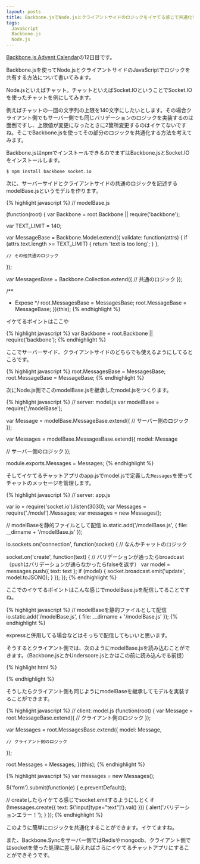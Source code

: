 ```yaml
---
layout: posts
title: Backbone.jsでNode.jsとクライアントサイドのロジックをイケてる感じで共通化する
tags: 
  JavaScript
  Backbone.js
  Node.js
---
```


[Backbone.js Advent Calendar](http://www.adventar.org/calendars/15)の12日目です。

Backbone.jsを使ってNode.jsとクライアントサイドのJavaScriptでロジックを共有する方法について書いてみます。

Node.jsといえばチャット。チャットといえばSocket.IOということでSocket.IOを使ったチャットを例にしてみます。

例えばチャットの一回の文字列の上限を140文字にしたいとします。その場合クライアント側でもサーバー側でも同じバリデーションのロジックを実装するのは面倒ですし、上限値が変更になったときに2箇所変更するのはイケてないですね。そこでBackbone.jsを使ってその部分のロジックを共通化する方法を考えてみます。

Backbone.jsはnpmでインストールできるのでまずはBackbone.jsとSocket.IOをインストールします。

    $ npm install backbone socket.io

次に、サーバーサイドとクライアントサイドの共通のロジックを記述するmodelBase.jsというモデルを作ります。

{% highlight javascript %}
// modelBase.js

(function(root) {
  var Backbone = root.Backbone || require('backbone');

  var TEXT_LIMIT = 140;

  var MessageBase = Backbone.Model.extend({
    validate: function(attrs) {
      if (attrs.text.length >= TEXT_LIMIT) {
        return 'text is too long';
      }
    },

    // その他共通のロジック
  });

  var MessagesBase = Backbone.Collection.extend({
    // 共通のロジック
  });

  /**
   * Expose
   */
  root.MessagesBase = MessagesBase;
  root.MessageBase = MessageBase;
})(this);
{% endhighlight %}

イケてるポイントはここや

{% highlight javascript %}
var Backbone = root.Backbone || require('backbone');
{% endhighlight %}

ここでサーバーサイド、クライアントサイドのどちらでも使えるようにしてるところです。

{% highlight javascript %}
root.MessagesBase = MessagesBase;
root.MessageBase = MessageBase;
{% endhighlight %}


次にNode.js側でこのmodelBase.jsを継承したmodel.jsをつくります。

{% highlight javascript %}
// server: model.js
var modelBase = require('./modelBase');

var Message = modelBase.MessageBase.extend({
  // サーバー側のロジック
});

var Messages = modelBase.MessagesBase.extend({
  model: Message

  // サーバー側のロジック
});

module.exports.Messages = Messages;
{% endhighlight %}

そしてイケてるチャットアプリのapp.jsでmodel.jsで定義した`Messages`を使ってチャットのメッセージを管理します。

{% highlight javascript %}
// server: app.js

var io = require('socket.io').listen(3030);
var Messages = require('./model').Messages;
var messages = new Messages();

// modelBaseを静的ファイルとして配信
io.static.add('/modelBase.js', { file: __dirname + '/modelBase.js' });

io.sockets.on('connection', function(socket) {
  // なんかチャットのロジック

  socket.on('create', function(text) {
    // バリデーションが通ったらbroadcast（pushはバリデーションが通らなかったらfalseを返す）
    var model = messages.push({ text: text };
    if (model) {
      socket.broadcast.emit('update', model.toJSON());
    }
  });
});
{% endhighlight %}

ここでのイケてるポイントはこんな感じでmodelBase.jsを配信してることですね。

{% highlight javascript %}
// modelBaseを静的ファイルとして配信
io.static.add('/modelBase.js', { file: __dirname + '/modelBase.js' });
{% endhighlight %}

expressと併用してる場合などはそっちで配信してもいいと思います。

そうするとクライアント側では、次のようにmodelBase.jsを読み込むことができます。（Backbone.jsとかUnderscore.jsとかはこの前に読み込んでる前提）

{% highlight html %}
<script src="http://localhost:3030/socket.io/socket.io.js"></script>
<script src="http://localhost:3030/socket.io/modelBase.js"></script>
{% endhighlight %}

そうしたらクライアント側も同じようにmodelBaseを継承してモデルを実装することができます。

{% highlight javascript %}
// client: model.js
(function(root) {
  var Message = root.MessageBase.extend({
    // クライアント側のロジック
  });

  var Messages = root.MessagesBase.extend({
    model: Message,

    // クライアント側のロジック
  });

  root.Messages = Messages;
})(this);
{% endhighlight %}

{% highlight javascript %}
var messages = new Messages();

$('form').submit(function(e) {
  e.preventDefault();

  // createしたらイケてる感じでsocket.emitするようにしとく
  if (!messages.create({ text: $('input[type="text"]').val() })) {
    alert('バリデーションエラー！');
  }
});
{% endhighlight %}

このように簡単にロジックを共通化することができます。イケてますね。

また、Backbone.Syncをサーバー側ではRedisやmongodb、クライアント側ではsocketを使った処理に差し替えればさらにイケてるチャットアプリにすることができそうです。

